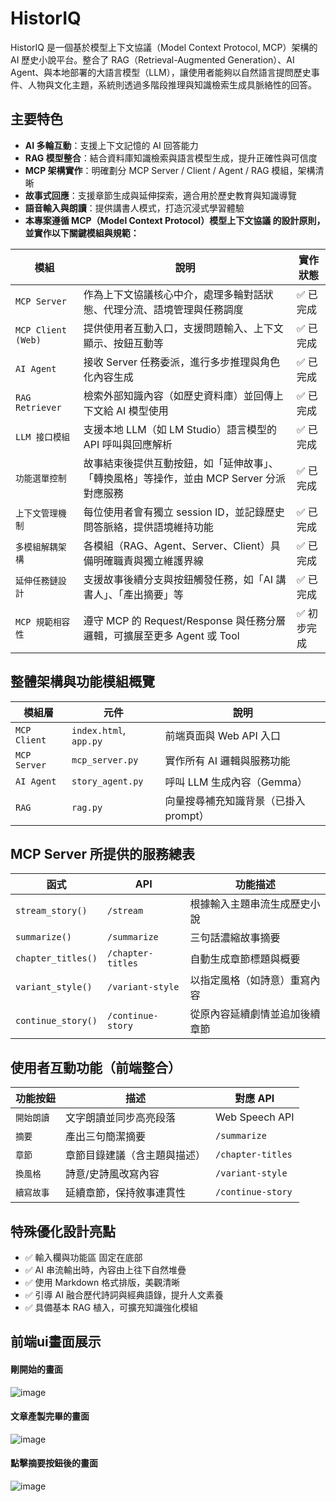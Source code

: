 # HistorIQ
HistorIQ 是一個基於模型上下文協議（Model Context Protocol, MCP）架構的 AI 歷史小說平台。整合了 RAG（Retrieval-Augmented Generation）、AI Agent、與本地部署的大語言模型（LLM），讓使用者能夠以自然語言提問歷史事件、人物與文化主題，系統則透過多階段推理與知識檢索生成具脈絡性的回答。

## 主要特色

- **AI 多輪互動**：支援上下文記憶的 AI 回答能力
- **RAG 模型整合**：結合資料庫知識檢索與語言模型生成，提升正確性與可信度
- **MCP 架構實作**：明確劃分 MCP Server / Client / Agent / RAG 模組，架構清晰
- **故事式回應**：支援章節生成與延伸探索，適合用於歷史教育與知識導覽
- **語音輸入與朗讀**：提供講書人模式，打造沉浸式學習體驗
- **本專案遵循 MCP（Model Context Protocol）模型上下文協議 的設計原則，並實作以下關鍵模組與規範：**

| 模組                 | 說明                                                    | 實作狀態   |
| ------------------ | ----------------------------------------------------- | ------ |
| `MCP Server`       | 作為上下文協議核心中介，處理多輪對話狀態、代理分流、語境管理與任務調度                   | ✅ 已完成  |
| `MCP Client (Web)` | 提供使用者互動入口，支援問題輸入、上下文顯示、按鈕互動等                          | ✅ 已完成  |
| `AI Agent`         | 接收 Server 任務委派，進行多步推理與角色化內容生成                         | ✅ 已完成  |
| `RAG Retriever`    | 檢索外部知識內容（如歷史資料庫）並回傳上下文給 AI 模型使用                       | ✅ 已完成  |
| `LLM 接口模組`         | 支援本地 LLM（如 LM Studio）語言模型的 API 呼叫與回應解析       | ✅ 已完成  |
| `功能選單控制`           | 故事結束後提供互動按鈕，如「延伸故事」、「轉換風格」等操作，並由 MCP Server 分派對應服務    | ✅ 已完成  |
| `上下文管理機制`          | 每位使用者會有獨立 session ID，並記錄歷史問答脈絡，提供語境維持功能               | ✅ 已完成  |
| `多模組解耦架構`          | 各模組（RAG、Agent、Server、Client）具備明確職責與獨立維護界線             | ✅ 已完成  |
| `延伸任務鏈設計`          | 支援故事後續分支與按鈕觸發任務，如「AI 講書人」、「產出摘要」等                     | ✅ 已完成  |
| `MCP 規範相容性`        | 遵守 MCP 的 Request/Response 與任務分層邏輯，可擴展至更多 Agent 或 Tool | ✅ 初步完成 |

## 整體架構與功能模組概覽
| 模組層          | 元件                     | 說明                     |
| ------------ | ---------------------- | ---------------------- |
| `MCP Client` | `index.html`, `app.py` | 前端頁面與 Web API 入口       |
| `MCP Server` | `mcp_server.py`        | 實作所有 AI 邏輯與服務功能        |
| `AI Agent`   | `story_agent.py`       | 呼叫 LLM 生成內容（Gemma）     |
| `RAG`        | `rag.py`               | 向量搜尋補充知識背景（已掛入 prompt） |

## MCP Server 所提供的服務總表
| 函式                 | API               | 功能描述            |
| ------------------ | ----------------- | --------------- |
| `stream_story()`   | `/stream`         | 根據輸入主題串流生成歷史小說  |
| `summarize()`      | `/summarize`      | 三句話濃縮故事摘要       |
| `chapter_titles()` | `/chapter-titles` | 自動生成章節標題與概要     |
| `variant_style()`  | `/variant-style`  | 以指定風格（如詩意）重寫內容  |
| `continue_story()` | `/continue-story` | 從原內容延續劇情並追加後續章節 |

## 使用者互動功能（前端整合）
| 功能按鈕      | 描述             | 對應 API            |
| --------- | -------------- | ----------------- |
| `開始朗讀` | 文字朗讀並同步高亮段落    | Web Speech API    |
| `摘要`   | 產出三句簡潔摘要       | `/summarize`      |
| `章節`   | 章節目錄建議（含主題與描述） | `/chapter-titles` |
| `換風格`  | 詩意/史詩風改寫內容     | `/variant-style`  |
| `續寫故事` | 延續章節，保持敘事連貫性   | `/continue-story` |

## 特殊優化設計亮點
- ✅ 輸入欄與功能區 固定在底部
- ✅ AI 串流輸出時，內容由上往下自然堆疊
- ✅ 使用 Markdown 格式排版，美觀清晰
- ✅ 引導 AI 融合歷代詩詞與經典語錄，提升人文素養
- ✅ 具備基本 RAG 植入，可擴充知識強化模組


## 前端ui畫面展示
#### 剛開始的畫面
![image](https://github.com/user-attachments/assets/625ab0e4-619e-4044-ab2e-4a2773fb28b4)


#### 文章產製完畢的畫面
![image](https://github.com/user-attachments/assets/c1987c21-c9df-4291-843d-bc9dbf71d2b4)

#### 點擊摘要按鈕後的畫面
![image](https://github.com/user-attachments/assets/13594882-5a7e-4e14-97b4-cea83a4694ad)
